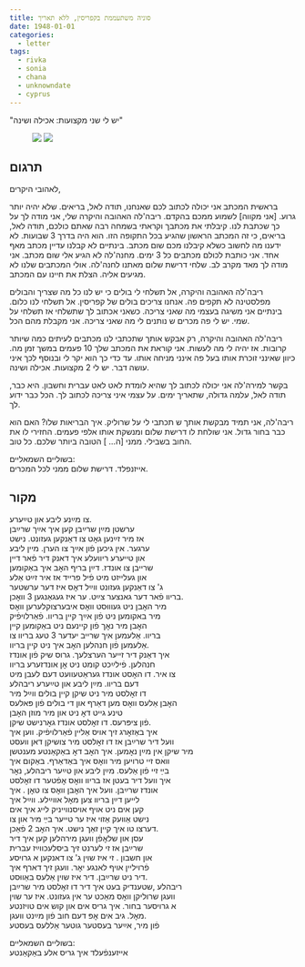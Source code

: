 ```yaml
---
title: סוניה משתעממת בקפריסין, ללא תאריך
date: 1948-01-01
categories:
  - letter
tags:
  - rivka
  - sonia
  - chana
  - unknowndate
  - cyprus
---
```


"יש לי שני מקצועות: אכילה ושינה"

<figure class="half">
    <a  href="/pupko-papers/assets/images/1948-01-01-sonia-1.jpg">
    <img src="/pupko-papers/assets/images/1948-01-01-sonia-1.jpg"></a>
    <a  href="/pupko-papers/assets/images/1948-01-01-sonia-2.jpg">
    <img src="/pupko-papers/assets/images/1948-01-01-sonia-2.jpg"></a>
</figure>

## תרגום
לאהובי היקרים,

בראשית המכתב אני יכולה לכתוב לכם שאנחנו, תודה לאל, בריאים. שלא יהיה יותר גרוע.
[אני מקווה]
לשמוע ממכם בהקדם. ריבה'לה האהובה והיקרה שלי, אני מודה לך על כך שכתבת לנו.
קיבלתי את מכתבך וקראתי בשמחה רבה שאתם כולכם, תודה לאל, בריאים, כי זה המכתב הראשון
שהגיע בכל התקופה הזו. הוא היה בדרך 3 שבועות. לא ידענו מה לחשוב כשלא קיבלנו מכם שום
מכתב. בינתיים לא קבלנו עדיין מכתב מאף אחד. אני כותבת לכולם מכתבים כל 3 ימים. מחנה'לה
לא הגיע אלי שום מכתב. אני מודה לך מאד מקרב לב. שלחי דרישת שלום מאתנו לחנה'לה. אולי
המכתבים שלנו לא מגיעים אליה. הצלת את חיינו עם המכתב.

ריבה'לה האהובה והיקרה, אל תשלחי לי בולים כי יש לנו כל מה שצריך והבולים מפלסטינה לא
תקפים פה. אנחנו צריכים בולים של קפריסין. אל תשלחי לנו כלום. בינתיים אני משיגה בעצמי מה
שאני צריכה. כשאני אכתוב לך שתשלחי אז תשלחי על שמי. יש לי פה מכרים ש נותנים לי מה שאני
צריכה. אני מקבלת מהם הכל.

ריבה'לה האהובה והיקרה, רק אבקש אותך שתכתבי לנו מכתבים לעיתים כמה שיותר קרובות.
אז יהיה לי מה לעשות. אני קוראת את המכתב שלך 10 פעמים במשך זמן מה. כיוון שאינני זוכרת
אותו בעל פה אינני מניחה אותו. עד כדי כך הוא יקר לי ובנוסף לכך איני עושה דבר. יש לי 2
מקצועות. אכילה ושינה.

בקשר למירה'לה אני יכולה לכתוב לך שהיא לומדת לאט לאט עברית וחשבון. היא כבר, תודה לאל,
עלמה גדולה, שתאריך ימים.
על עצמי איני צריכה לכתוב לך. הכל כבר ידוע לך.

ריבה'לה, אני תמיד מבקשת אותך ש תכתבי לי על שרוליק. איך הבריאות שלו? האם הוא כבר בחור
גדול. אני שולחת לו דרישת שלום ומנשקת אותו אלפי פעמים. החזירי לו את החוב בשבילי.
ממני [ה... ] הטובה ביותר שלכם. כל טוב.

בשוליים השמאליים:  
אייזנפלד. דרישת שלום ממני לכל המכרים.


## מקור

צו מײַנע ליבע און טײַערע.  
ערשטן מײַן שרײַבן קען איך אײַך שרײַבן  
אז מיר זײַנען גאׇט צו דאַנקען געזונט.  נישט   
ערגער.  אין גיכען פֿון אײַך צו הערן. מיין ליבע  
און טייערע ריוועלע  איך דאנק דיר פֿאר דיין  
שרייבן צו אונדז.  דײַן בריף האׇב איך באַקומען  
און געלייזט מיט פֿיל פרייד אז איר זײַט אַלע  
ג' צו דאַנקען געזונט ווײַל דאׇס איז דער ערשטער  
בריוו פֿאר דער גאנצער צײַט.  ער איז געגאַנגען 3 וואׇכן.  
מיר האׇבן ניט געוווּסט וואׇס איבערצוקלערען וואׇס  
מיר באקומען ניט פֿון אײַך קיין בריוו. פֿאַרלויפֿיק  
האׇבן מיר נאׇך פֿון קיינעם ניט באַקומען קיין  
בריוו. אַלעמען איך שרייב יעדער 3 טעג בריוו צו  
אַלעמען  פֿון חנהלען האׇב איך ניט קיין בריוו.  
איך דאַנק דיר זייער הערצלעך.  גרוס שיק פֿון אונדז  
חנהלען. פֿילײַכט קומט ניט אׇן אונדזערע  בריוו  
צו איר.  דו האׇסט אונדז געראַטעוועט דעם לעבן מיט  
דעם בריוו.  מײַן ליבע און טײַערע ריבהלע  
דו זאׇלסט מיר ניט שיקן קיין בולים ווײַל מיר  
האׇבן אַלעס וואׇס מען דאַרף און די בולים פֿון פּאלעס  
טינע גייט דאׇ ניט און מיר מוזן האׇבן  
פֿון ציפּרעס. דו זאׇלסט אונדז גאׇרנישט שיקן.  
איך באַזאׇרג זיך אויס אַליין פֿאַרלויפֿיק.  ווען איך  
וועל דיר שרײַבן אז דו זאׇלסט מיר צושיקן דאן וועסט  
מיר שיקן אין מײַן נאׇמען. איך האׇב דאׇ באַקאַנטע מענטשן  
וואׄס זיי טרויען מיר וואׇס איך באַדאַרף. באַקום איך  
בײַ זיי פֿון אַלעס.  מײַן ליבע און טײַער ריבהלע, נאׇר  
איך וועל דיר בעטן אז בריוו וואׇס אׇפֿטער דו זאׇלסט  
אונדז שרײַבן. וועל איך האׇבן וואׇס צו טאׇן .  איך   
לייען דײַן בריוו צען מאׇל אווײַלע.  ווײַל איך   
קען אים ניט אויף אויסנווייניק לייג איך אים   
נישט אַוועק אַזוי איז ער טייער בײַ מיר און צו   
דערצו טו איך קיין זאַך נישט.  איך האׇב  2 פֿאַכן.  
עסן און שלאׇפֿן  וועגן מירהלען קען איך דיר  
שרײַבן אז זי לערנט זיך ביסלעכווײַז עברית  
און חשבון .  זי איז שוין ג' צו דאנקען א גרויסע  
פֿרויליין אויף לאנגע יאׇר.  וועגן זיך דארף איך   
דיר ניט שרײַבן.   דיר איז שוין אַלעס באַווּסט.  
ריבהלע ,שטענדיק בעט איך דיר דו זאׇלסט מיר שרײַבן  
וועגן שרוליקן וואׇס מאַכט ער אין געזונט.  איז ער שוין  
א גרויסער בחור.  איך גריס אים און קוש אים טויזנטע  
מאׇל.  גיב אים אׇפּ דעם חוב פֿון מײַנט וועגן.   
פֿון מיר, אײַער בעסטער גוטער    אַללעס בעסטע  
  
בשוליים השמאליים:  
אייזענפֿעלד איך גריס אלע באַקאַנטע
